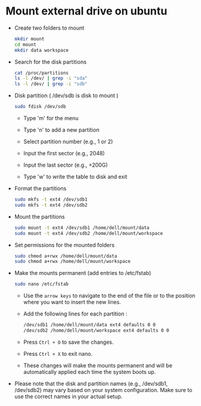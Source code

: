 # Mount external drive on ubuntu

- Create two folders to mount

  ```sh
  mkdir mount
  cd mount
  mkdir data workspace
  ```

- Search for the disk partitions

  ```sh
  cat /proc/partitions
  ls -l /dev/ | grep -i "sda"
  ls -l /dev/ | grep -i "sdb"
  ```

- Disk partition ( /dev/sdb is disk to mount )

  ```sh
  sudo fdisk /dev/sdb
  ```

  - Type 'm' for the menu

  - Type 'n' to add a new partition

  - Select partition number (e.g., 1 or 2)

  - Input the first sector (e.g., 2048)

  - Input the last sector (e.g., +200G)

  - Type 'w' to write the table to disk and exit

- Format the partitions

  ```sh
  sudo mkfs -t ext4 /dev/sdb1
  sudo mkfs -t ext4 /dev/sdb2
  ```

- Mount the partitions

  ```sh
  sudo mount -t ext4 /dev/sdb1 /home/dell/mount/data
  sudo mount -t ext4 /dev/sdb2 /home/dell/mount/workspace
  ```

- Set permissions for the mounted folders

  ```sh
  sudo chmod a+rwx /home/dell/mount/data
  sudo chmod a+rwx /home/dell/mount/workspace
  ```

- Make the mounts permanent (add entries to /etc/fstab)

  ```sh
  sudo nano /etc/fstab
  ```

  - Use the `arrow keys` to navigate to the end of the file or to the position where you want to insert the new lines.

  - Add the following lines for each partition :

    ```sh
    /dev/sdb1 /home/dell/mount/data ext4 defaults 0 0
    /dev/sdb2 /home/dell/mount/workspace ext4 defaults 0 0
    ```

  - Press `Ctrl + O` to save the changes.

  - Press `Ctrl + X` to exit nano.

  - These changes will make the mounts permanent and will be automatically applied each time the system boots up.

- Please note that the disk and partition names (e.g., /dev/sdb1, /dev/sdb2) may vary based on your system configuration. Make sure to use the correct names in your actual setup.
